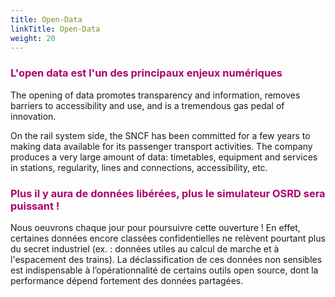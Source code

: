 ```yaml
---
title: Open-Data
linkTitle: Open-Data
weight: 20
---
```


### <font color=#aa026d>L'open data est l'un des principaux enjeux numériques</font>

The opening of data promotes transparency and information, removes barriers to accessibility and use, and is a tremendous gas pedal of innovation.

On the rail system side, the SNCF has been committed for a few years to making data available for its passenger transport activities. The company produces a very large amount of data: timetables, equipment and services in stations, regularity, lines and connections, accessibility, etc.

### <font color=#aa026d>Plus il y aura de données libérées, plus le simulateur OSRD sera puissant !</font>

Nous oeuvrons chaque jour pour poursuivre cette ouverture ! En effet, certaines données encore classées confidentielles ne relèvent pourtant plus du secret industriel (ex. : données utiles au calcul de marche et à l'espacement des trains). La déclassification de ces données non sensibles est indispensable à l’opérationnalité de certains outils open source, dont la performance dépend fortement des données partagées.
